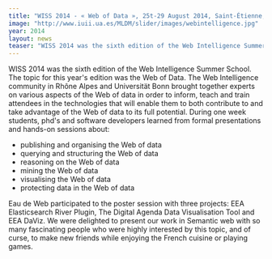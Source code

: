 ```yaml
---
title: "WISS 2014 - « Web of Data », 25t-29 August 2014, Saint-Étienne, France"
image: "http://www.iuii.ua.es/MLDM/slider/images/webintelligence.jpg"
year: 2014
layout: news
teaser: "WISS 2014 was the sixth edition of the Web Intelligence Summer School."
---
```


WISS 2014 was the sixth edition of the Web Intelligence Summer School. The topic for this year's edition was the Web of Data. The Web Intelligence community in Rhône Alpes and Universität Bonn brought together experts on various aspects of the Web of data in order to inform, teach and train attendees in the technologies that will enable them to both contribute to and take advantage of the Web of data to its full potential. During one week students, phd's and software developers learned from formal presentations and hands-on sessions about:

 + publishing and organising the Web of data
 + querying and structuring the Web of data
 + reasoning on the Web of data
 + mining the Web of data
 + visualising the Web of data
 + protecting data in the Web of data
 
Eau de Web participated to the poster session with three projects: EEA Elasticsearch River Plugin, The Digital Agenda Data Visualisation Tool and EEA DaViz. We were delighted to present our work in Semantic web with so many fascinating people who were highly interested by this topic, and of curse, to make new friends while enjoying the French cuisine or playing games.
